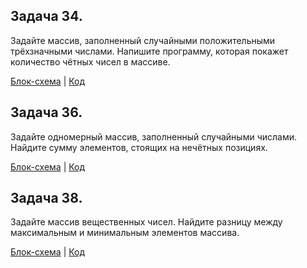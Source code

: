 ## Задача 34. 
Задайте массив, заполненный случайными положительными трёхзначными числами. Напишите программу, которая покажет количество чётных чисел в массиве.

[Блок-схема](Task34/diagram.drawio.png) | [Код](Task34/Program.cs)

## Задача 36. 
Задайте одномерный массив, заполненный случайными числами. Найдите сумму элементов, стоящих на нечётных позициях.

[Блок-схема](Task36/diagram.drawio.png) | [Код](Task36/Program.cs)

## Задача 38. 
Задайте массив вещественных чисел. Найдите разницу между максимальным и минимальным элементов массива.

[Блок-схема](Task38/diagram.drawio.png) | [Код](Task38/Program.cs)

